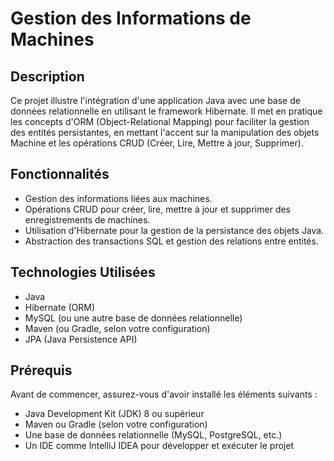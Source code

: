 # Gestion des Informations de Machines

## Description

Ce projet illustre l'intégration d'une application Java avec une base de données relationnelle en utilisant le framework Hibernate. Il met en pratique les concepts d'ORM (Object-Relational Mapping) pour faciliter la gestion des entités persistantes, en mettant l'accent sur la manipulation des objets Machine et les opérations CRUD (Créer, Lire, Mettre à jour, Supprimer).

## Fonctionnalités

- Gestion des informations liées aux machines.
- Opérations CRUD pour créer, lire, mettre à jour et supprimer des enregistrements de machines.
- Utilisation d'Hibernate pour la gestion de la persistance des objets Java.
- Abstraction des transactions SQL et gestion des relations entre entités.

## Technologies Utilisées

- Java
- Hibernate (ORM)
- MySQL (ou une autre base de données relationnelle)
- Maven (ou Gradle, selon votre configuration)
- JPA (Java Persistence API)

## Prérequis

Avant de commencer, assurez-vous d'avoir installé les éléments suivants :

- Java Development Kit (JDK) 8 ou supérieur
- Maven ou Gradle (selon votre configuration)
- Une base de données relationnelle (MySQL, PostgreSQL, etc.)
- Un IDE comme IntelliJ IDEA pour développer et exécuter le projet

